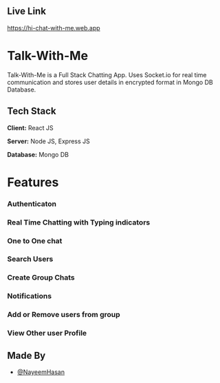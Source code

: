 
## Live Link

https://hi-chat-with-me.web.app


# Talk-With-Me

Talk-With-Me is a Full Stack Chatting App.
Uses Socket.io for real time communication and stores user details in encrypted format in Mongo DB Database.
## Tech Stack

**Client:** React JS

**Server:** Node JS, Express JS

**Database:** Mongo DB
  



  
# Features

### Authenticaton

### Real Time Chatting with Typing indicators

### One to One chat

### Search Users

### Create Group Chats

### Notifications 

### Add or Remove users from group

### View Other user Profile

## Made By

- [@NayeemHasan](https://github.com/hasannayeeem)

  
